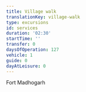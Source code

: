 ```yaml
---
title: Village walk
translationKey: village-walk
type: excursions
id: services
duration: '02:30'
startTime: ''
transfer: 0
daysOfOperation: 127
vehicle: 1
guide: 0
dayAtLeisure: 0
---
```

Fort Madhogarh